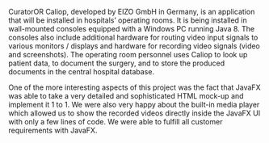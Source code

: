 CuratorOR Caliop, developed by EIZO GmbH in Germany, is an application that will be installed in 
hospitals’ operating rooms. It is being installed in wall-mounted consoles equipped with a Windows PC 
running Java 8. The consoles also include additional hardware for routing video input signals to 
various monitors / displays and hardware for recording video signals (video and screenshots). The 
operating room personnel uses Caliop to look up patient data, to document the surgery, and to store 
the produced documents in the central hospital database.

One of the more interesting aspects of this project was the fact that JavaFX was able to take a 
very detailed and sophisticated HTML mock-up and implement it 1 to 1. We were also very happy about 
the built-in media player which allowed us to show the recorded videos directly inside the JavaFX UI 
with only a few lines of code. We were able to fulfill all customer requirements with JavaFX.
